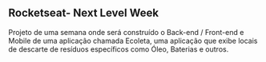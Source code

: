 ## Rocketseat- Next Level Week


Projeto de uma semana onde será construído o Back-end / Front-end e Mobile de uma aplicação chamada Ecoleta, uma aplicação que exibe locais de descarte de resíduos específicos como Óleo, Baterias e outros.

